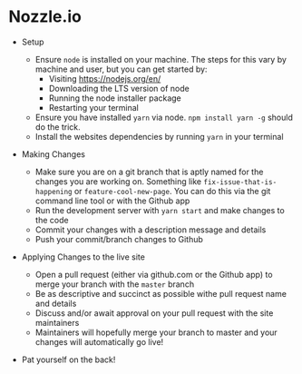 # Nozzle.io

- Setup

  - Ensure `node` is installed on your machine. The steps for this vary by machine and user, but you can get started by:
    - Visiting https://nodejs.org/en/
    - Downloading the LTS version of node
    - Running the node installer package
    - Restarting your terminal
  - Ensure you have installed `yarn` via node. `npm install yarn -g` should do the trick.
  - Install the websites dependencies by running `yarn` in your terminal

- Making Changes

  - Make sure you are on a git branch that is aptly named for the changes you are working on. Something like `fix-issue-that-is-happening` or `feature-cool-new-page`. You can do this via the git command line tool or with the Github app
  - Run the development server with `yarn start` and make changes to the code
  - Commit your changes with a description message and details
  - Push your commit/branch changes to Github

- Applying Changes to the live site

  - Open a pull request (either via github.com or the Github app) to merge your branch with the `master` branch
  - Be as descriptive and succinct as possible withe pull request name and details
  - Discuss and/or await approval on your pull request with the site maintainers
  - Maintainers will hopefully merge your branch to master and your changes will automatically go live!

- Pat yourself on the back!

